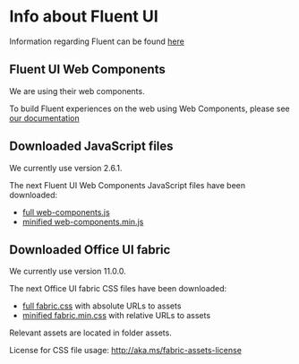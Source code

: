 # Info about Fluent UI

Information regarding Fluent can be found [here](https://developer.microsoft.com/en-us/fluentui#/)

## Fluent UI Web Components

We are using their web components.

To build Fluent experiences on the web using Web Components, please see [our documentation](https://learn.microsoft.com/en-us/fluent-ui/web-components/)

## Downloaded JavaScript files

We currently use version 2.6.1.

The next Fluent UI Web Components JavaScript files have been downloaded:
- [full web-components.js](https://unpkg.com/@fluentui/web-components@2.6.1/dist/web-components.js)
- [minified web-components.min.js](https://unpkg.com/@fluentui/web-components@2.6.1/dist/web-components.min.js)

## Downloaded Office UI fabric

We currently use version 11.0.0.

The next Office UI fabric CSS files have been downloaded:
- [full fabric.css](https://static2.sharepointonline.com/files/fabric/office-ui-fabric-core/11.0.0/css/fabric.css) with absolute URLs to assets
- [minified fabric.min.css](https://static2.sharepointonline.com/files/fabric/office-ui-fabric-core/11.0.0/css/fabric.min.css) with relative URLs to assets

Relevant assets are located in folder assets.

License for CSS file usage: http://aka.ms/fabric-assets-license
